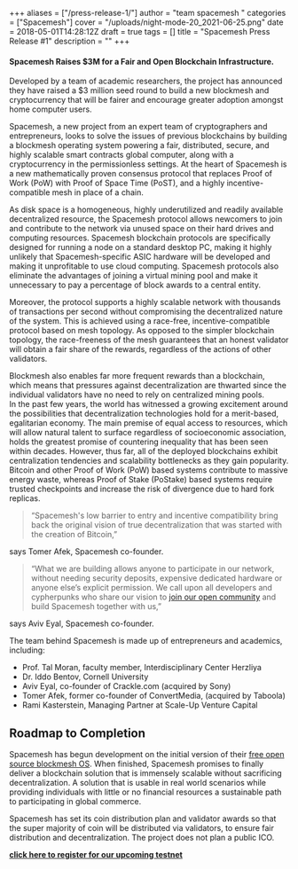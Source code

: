+++
aliases = ["/press-release-1/"]
author = "team spacemesh "
categories = ["Spacemesh"]
cover = "/uploads/night-mode-20_2021-06-25.png"
date = 2018-05-01T14:28:12Z
draft = true
tags = []
title = "Spacemesh Press Release #1"
description = ""
+++
#### Spacemesh Raises $3M for a Fair and Open Blockchain Infrastructure.

Developed by a team of academic researchers, the project has announced they have raised a $3 million seed round to build a new blockmesh and cryptocurrency that will be fairer and encourage greater adoption amongst home computer users.

Spacemesh, a new project from an expert team of cryptographers and entrepreneurs, looks to solve the issues of previous blockchains by building a blockmesh operating system powering a fair, distributed, secure, and highly scalable smart contracts global computer, along with a cryptocurrency in the permissionless settings. At the heart of Spacemesh is a new mathematically proven consensus protocol that replaces Proof of Work (PoW) with Proof of Space Time (PoST), and a highly incentive-compatible mesh in place of a chain.

As disk space is a homogeneous, highly underutilized and readily available decentralized resource, the Spacemesh protocol allows newcomers to join and contribute to the network via unused space on their hard drives and computing resources. Spacemesh blockchain protocols are specifically designed for running a node on a standard desktop PC, making it highly unlikely that Spacemesh-specific ASIC hardware will be developed and making it unprofitable to use cloud computing. Spacemesh protocols also eliminate the advantages of joining a virtual mining pool and make it unnecessary to pay a percentage of block awards to a central entity.

Moreover, the protocol supports a highly scalable network with thousands of transactions per second without compromising the decentralized nature of the system. This is achieved using a race-free, incentive-compatible protocol based on mesh topology. As opposed to the simpler blockchain topology, the race-freeness of the mesh guarantees that an honest validator will obtain a fair share of the rewards, regardless of the actions of other validators.

Blockmesh also enables far more frequent rewards than a blockchain, which means that pressures against decentralization are thwarted since the individual validators have no need to rely on centralized mining pools.  
In the past few years, the world has witnessed a growing excitement around the possibilities that decentralization technologies hold for a merit-based, egalitarian economy. The main premise of equal access to resources, which will allow natural talent to surface regardless of socioeconomic association, holds the greatest promise of countering inequality that has been seen within decades. However, thus far, all of the deployed blockchains exhibit centralization tendencies and scalability bottlenecks as they gain popularity. Bitcoin and other Proof of Work (PoW) based systems contribute to massive energy waste, whereas Proof of Stake (PoStake) based systems require trusted checkpoints and increase the risk of divergence due to hard fork replicas.

> “Spacemesh's low barrier to entry and incentive compatibility bring back the original vision of true decentralization that was started with the creation of Bitcoin,”

says Tomer Afek, Spacemesh co-founder.

> “What we are building allows anyone to participate in our network, without needing security deposits, expensive dedicated hardware or anyone else’s explicit permission. We call upon all developers and cypherpunks who share our vision to [join our open community](https://github.com/spacemeshos/go-spacemesh) and build Spacemesh together with us,”

says Aviv Eyal, Spacemesh co-founder.

The team behind Spacemesh is made up of entrepreneurs and academics, including:

* Prof. Tal Moran, faculty member, Interdisciplinary Center Herzliya
* Dr. Iddo Bentov, Cornell University
* Aviv Eyal, co-founder of Crackle.com (acquired by Sony)
* Tomer Afek, former co-founder of ConvertMedia, (acquired by Taboola)
* Rami Kasterstein, Managing Partner at Scale-Up Venture Capital

## Roadmap to Completion

Spacemesh has begun development on the initial version of their [free open source blockmesh OS](https://github.com/spacemeshos/go-spacemesh). When finished, Spacemesh promises to finally deliver a blockchain solution that is immensely scalable without sacrificing decentralization. A solution that is usable in real world scenarios while providing individuals with little or no financial resources a sustainable path to participating in global commerce.

Spacemesh has set its coin distribution plan and validator awards so that the super majority of coin will be distributed via validators, to ensure fair distribution and decentralization. The project does not plan a public ICO.

[**click here to register for our upcoming testnet**](https://spacemesh.io/press-release-1/#)